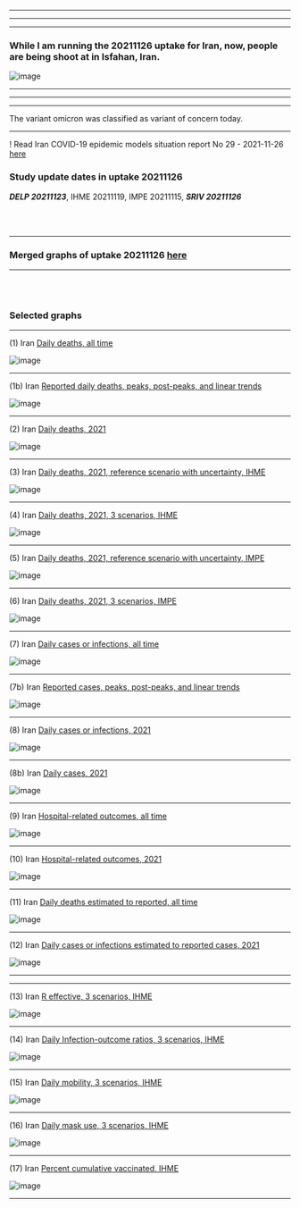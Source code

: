 ******
******
******

### While I am running the 20211126 uptake for Iran, now, people are being shoot at in Isfahan, Iran. 

![image](https://user-images.githubusercontent.com/30849720/143895292-d0c5dd98-2f09-496e-b348-24005198fa69.png)


******
******
******

The variant omicron was classified as variant of concern today. 

******

! Read Iran COVID-19 epidemic models situation report No 29 - 2021-11-26 [here](https://github.com/pourmalek/covir2/blob/main/situation%20reports/29%20Iran%20COVID-19%20epidemic%20models%20situation%20report%20No%2029%20–%202021-11-26.pdf)

### Study update dates in uptake 20211126

**_DELP 20211123_**, IHME 20211119, IMPE 20211115, **_SRIV 20211126_**


<br/><br/>


****

### Merged graphs of uptake 20211126 [here](https://github.com/pourmalek/covir2/blob/main/20211126/graphs%20merged%2020211126.pdf)

****

<br/><br/>


### Selected graphs

****

(1) Iran [Daily deaths, all time](https://github.com/pourmalek/covir2/blob/main/20211126/output/merge/graph%2011%20COVID-19%20daily%20deaths%2C%20Iran%2C%20reference%20scenarios%2C%20all%20time.pdf)

![image](https://user-images.githubusercontent.com/30849720/143617911-15ca5270-fd14-498e-b7a9-191ea88b620e.png)

****

(1b) Iran [Reported daily deaths, peaks, post-peaks, and linear trends](https://github.com/pourmalek/covir2/blob/main/20211126/output/JOHN/graph%201%20COVID-19%20daily%20deaths%2C%20Iran%2C%20Johns%20Hopkins.pdf)

![image](https://user-images.githubusercontent.com/30849720/143617958-6b55c11f-384e-4a39-8c3e-c088fa75c2ab.png)

****

(2) Iran [Daily deaths, 2021](https://github.com/pourmalek/covir2/blob/main/20211126/output/merge/graph%2012%20COVID-19%20daily%20deaths%2C%20Iran%2C%20reference%20scenarios.pdf)

![image](https://user-images.githubusercontent.com/30849720/143618104-1cc7b6a9-cdd3-4f78-a98b-d67dbc4a4891.png)

****

(3) Iran [Daily deaths, 2021, reference scenario with uncertainty, IHME](https://github.com/pourmalek/covir2/blob/main/20211126/output/merge/graph%2014%20COVID-19%20daily%20deaths%2C%20Iran%2C%20reference%20scenario%20with%20uncertainty%2C%20IHME.pdf)

![image](https://user-images.githubusercontent.com/30849720/143618147-cedbcd1c-8b25-4571-92ee-1a6af4f73bf5.png)

****

(4) Iran [Daily deaths, 2021, 3 scenarios, IHME](https://github.com/pourmalek/covir2/blob/main/20211126/output/merge/graph%2015%20COVID-19%20daily%20deaths%2C%20Iran%2C%203%20scenarios%2C%20IHME.pdf)

![image](https://user-images.githubusercontent.com/30849720/143618186-8eb2cd1e-c4be-4f3b-8e01-5da89fb46c49.png)

****

(5) Iran [Daily deaths, 2021, reference scenario with uncertainty, IMPE](https://github.com/pourmalek/covir2/blob/main/20211126/output/merge/graph%2016%20COVID-19%20daily%20deaths%2C%20Iran%2C%20reference%20scenario%20with%20uncertainty%2C%20IMPE.pdf)

![image](https://user-images.githubusercontent.com/30849720/143618236-25255cf8-b207-4f27-a7d8-c16cafc95491.png)

****

(6) Iran [Daily deaths, 2021, 3 scenarios, IMPE](https://github.com/pourmalek/covir2/blob/main/20211126/output/merge/graph%2017%20COVID-19%20daily%20deaths%2C%20Iran%2C%203%20scenarios%2C%20IMPE.pdf)

![image](https://user-images.githubusercontent.com/30849720/143618281-61ac66d3-4cf3-4e87-ba23-4c3e2d70f4a2.png)

****

(7) Iran [Daily cases or infections, all time](https://github.com/pourmalek/covir2/blob/main/20211126/output/merge/graph%2021%20COVID-19%20daily%20cases%2C%20Iran%2C%20reference%20scenarios%2C%20all%20time.pdf)

![image](https://user-images.githubusercontent.com/30849720/143618326-f6c9cc24-7c17-4aa9-b9ee-667c27608610.png)
    
****

(7b) Iran [Reported cases, peaks, post-peaks, and linear trends](https://github.com/pourmalek/covir2/blob/main/20211126/output/JOHN/graph%202%20COVID-19%20daily%20cases%2C%20Iran%2C%20Johns%20Hopkins.pdf)

![image](https://user-images.githubusercontent.com/30849720/143618418-e874db7f-4aca-4b9e-8a1a-d94d303c795a.png)

****

(8) Iran [Daily cases or infections, 2021](https://github.com/pourmalek/covir2/blob/main/20211126/output/merge/graph%2022%20COVID-19%20daily%20cases%2C%20Iran%2C%20reference%20scenarios.pdf)

![image](https://user-images.githubusercontent.com/30849720/143618492-9ebc0176-058f-473e-9e62-556412c5589b.png)
  
****

(8b) Iran [Daily cases, 2021](https://github.com/pourmalek/covir2/blob/main/20211126/output/merge/graph%2022b%20COVID-19%20daily%20cases%2C%20Iran%2C%20reference%20scenarios.pdf)

![image](https://user-images.githubusercontent.com/30849720/143618543-f8abce61-2980-430f-ae09-e3b677f9d065.png)

****

(9) Iran [Hospital-related outcomes, all time](https://github.com/pourmalek/covir2/blob/main/20211126/output/merge/graph%2071a%20COVID-19%20hospital-related%20outcomes%2C%20all%20time.pdf)

![image](https://user-images.githubusercontent.com/30849720/143618656-acc4121d-1339-40ed-956e-70f4381aadf6.png)

****

(10) Iran [Hospital-related outcomes, 2021](https://github.com/pourmalek/covir2/blob/main/20211126/output/merge/graph%2072%20COVID-19%20hospital-related%20outcomes%2C%20wo%20extremes%2C%202021.pdf)

![image](https://user-images.githubusercontent.com/30849720/143619006-229fc23c-4d7e-41f7-88eb-56f0dc0cfc1a.png)

****

(11) Iran [Daily deaths estimated to reported, all time](https://github.com/pourmalek/covir2/blob/main/20211126/output/merge/graph%2091%20COVID-19%20daily%20deaths%20estimated%20to%20reported%2C%20Iran%2C%20reference%20scenarios%2C%20all%20time.pdf)

![image](https://user-images.githubusercontent.com/30849720/143619060-2dd84f87-c902-494c-95d1-e5ca3042fd1a.png)
  
****

(12) Iran [Daily cases or infections estimated to reported cases, 2021](https://github.com/pourmalek/covir2/blob/main/20211126/output/merge/graph%2094%20COVID-19%20daily%20cases%20estimated%20to%20reported%2C%20Iran%2C%20reference%20scenarios.pdf) 

![image](https://user-images.githubusercontent.com/30849720/143619124-7aed942d-05b1-439a-8cd7-5efad752a063.png)
  
****
****

(13) Iran [R effective, 3 scenarios, IHME](https://github.com/pourmalek/covir2/blob/main/20211126/output/IHME/graph%2039%20COVID-19%20R%20effective%2C%20Iran%2C%203%20scenarios%2001jun2021%20on.pdf)

![image](https://user-images.githubusercontent.com/30849720/143619185-aa785144-1c5f-457c-b2a7-005ba4d24cee.png)

****

(14) Iran [Daily Infection-outcome ratios, 3 scenarios, IHME](https://github.com/pourmalek/covir2/blob/main/20211126/output/IHME/graph%2021g%20COVID-19%20daily%20Infection%20outcomes%20ratios%2C%20Iran%203%20scenarios%2C%20IHME.pdf)

![image](https://user-images.githubusercontent.com/30849720/143619286-4dcf7975-1b12-414c-97aa-c977ad5c4403.png)

****

(15) Iran [Daily mobility, 3 scenarios, IHME](https://github.com/pourmalek/covir2/blob/main/20211126/output/IHME/graph%2033%20COVID-19%20daily%20mobility%2C%20Iran%2C%203%20scenarios.pdf)

![image](https://user-images.githubusercontent.com/30849720/143619352-9bac74a4-eada-4b75-b76e-33154bc1eeac.png)

****

(16) Iran [Daily mask use, 3 scenarios, IHME](https://github.com/pourmalek/covir2/blob/main/20211126/output/IHME/graph%2034%20COVID-19%20daily%20mask_use%2C%20Iran%2C%203%20scenarios.pdf)

![image](https://user-images.githubusercontent.com/30849720/143619416-ce20826e-94ab-4560-bf51-8594b0738c13.png)

****

(17) Iran [Percent cumulative vaccinated, IHME](https://github.com/pourmalek/covir2/blob/main/20211126/output/merge/graph%20105%20COVID-19%20cumulative%20vaccinated%20percent%2C%20Iran%20IHME.pdf)

![image](https://user-images.githubusercontent.com/30849720/143619493-eaebf6e1-c042-4086-9196-ab2fe65e5b99.png)

****



